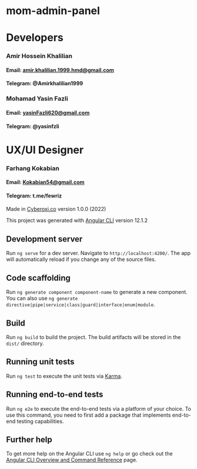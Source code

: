 # mom-admin-panel

# Developers

### Amir Hossein Khalilian

#### Email: amir.khalilian.1999.hmd@gmail.com

#### Telegram: @Amirkhalilian1999

###

### Mohamad Yasin Fazli

#### Email: yasinFazli620@gmail.com

#### Telegram: @yasinfzli

####

# UX/UI Designer

### Farhang Kokabian

#### Email: Kokabian54@gmail.com

#### Telegram: t.me/fewriz

####

Made in [Cyberoxi.co](https://cyberoxi.com) version 1.0.0 (2022)

This project was generated with [Angular CLI](https://github.com/angular/angular-cli) version 12.1.2

## Development server

Run `ng serve` for a dev server. Navigate to `http://localhost:4200/`. The app will automatically reload if you change
any of the source files.

## Code scaffolding

Run `ng generate component component-name` to generate a new component. You can also
use `ng generate directive|pipe|service|class|guard|interface|enum|module`.

## Build

Run `ng build` to build the project. The build artifacts will be stored in the `dist/` directory.

## Running unit tests

Run `ng test` to execute the unit tests via [Karma](https://karma-runner.github.io).

## Running end-to-end tests

Run `ng e2e` to execute the end-to-end tests via a platform of your choice. To use this command, you need to first add a
package that implements end-to-end testing capabilities.

## Further help

To get more help on the Angular CLI use `ng help` or go check out
the [Angular CLI Overview and Command Reference](https://angular.io/cli) page.
